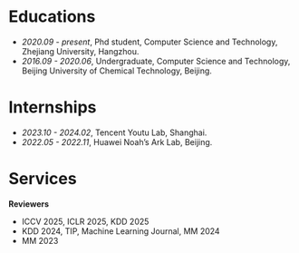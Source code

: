 
# Educations
- *2020.09 - present*, Phd student, Computer Science and Technology, Zhejiang University, Hangzhou.
- *2016.09 - 2020.06*, Undergraduate, Computer Science and Technology, Beijing University of Chemical Technology, Beijing.

# Internships
- *2023.10 - 2024.02*, Tencent Youtu Lab, Shanghai.
- *2022.05 - 2022.11*, Huawei Noah’s Ark Lab, Beijing.

# Services
**Reviewers**
- ICCV 2025, ICLR 2025, KDD 2025
- KDD 2024, TIP, Machine Learning Journal, MM 2024
- MM 2023
